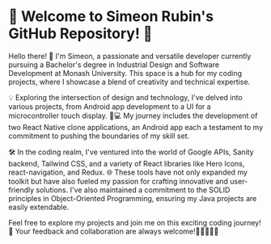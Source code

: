 # 🚀 Welcome to Simeon Rubin's GitHub Repository! 🚀

Hello there! 👋 I'm Simeon, a passionate and versatile developer currently pursuing a Bachelor's degree in Industrial Design and Software Development at Monash University. This space is a hub for my coding projects, where I showcase a blend of creativity and technical expertise.

💡 Exploring the intersection of design and technology, I've delved into various projects, from Android app development to a UI for a microcontroller touch display. 📱💻 My journey includes the development of two React Native clone applications, an Android app each a testament to my commitment to pushing the boundaries of my skill set.

🛠️ In the coding realm, I've ventured into the world of Google APIs, Sanity backend, Tailwind CSS, and a variety of React libraries like Hero Icons, react-navigation, and Redux. 🌐 These tools have not only expanded my toolkit but have also fueled my passion for crafting innovative and user-friendly solutions.
I've also maintained a commitment to the SOLID principles in Object-Oriented Programming, ensuring my Java projects are easily extendable.

Feel free to explore my projects and join me on this exciting coding journey! 🚧 Your feedback and collaboration are always welcome!🚀👩‍💻👨‍💻
